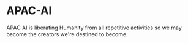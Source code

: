 # APAC-AI
APAC AI is liberating Humanity from all repetitive activities so we may become the creators we're destined to become.
